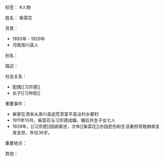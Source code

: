 标签： #人物

姓名：
柴菜花

背景：
- 1893年 - 1929年
- 河南淅川县人

别名：

描述：

社会关系：
- 配偶[[习宗德]]
- 长子[[习仲勋]]

重要事件：
- 柴家在清末从淅川县逃荒至富平县淡村乡都村
- 1911年10月，柴菜花与习宗德成婚，婚后共生子女七人
- 1928年，[[习宗德]]因病离世，次年[[柴菜花]]亦因悲伤和生活重担导致肺病复发去世，年仅36岁。

重要地点：

其他：
